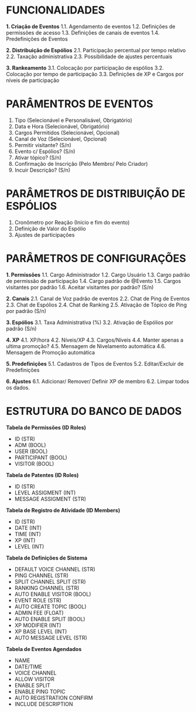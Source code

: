 # FUNCIONALIDADES

**1. Criação de Eventos**
1.1. Agendamento de eventos
1.2. Definições de permissões de acesso
1.3. Definições de canais de eventos
1.4. Predefinições de Eventos

**2. Distribuição de Espólios**
2.1. Participação percentual por tempo relativo
2.2. Taxação administrativa
2.3. Possibilidade de ajustes percentuais

**3. Rankeamento**
3.1. Colocação por participação de espólios
3.2. Colocação por tempo de participação
3.3. Definições de XP e Cargos por níveis de participação



# PARÂMENTROS DE EVENTOS
1. Tipo (Selecionável e Personalisável, Obrigatório)
2. Data e Hora (Selecionável, Obrigatório)
3. Cargos Permitidos (Selecionável, Opcional)
4. Canal de Voz (Selecionável, Opcional)
5. Permitir visitante? (S/n)
6. Evento c/ Espólios? (S/n)
7. Ativar tópico? (S/n)
8. Confirmação de Inscrição (Pelo Membro/ Pelo Criador)
9. Incuir Descrição? (S/n)



# PARÂMETROS DE DISTRIBUIÇÃO DE ESPÓLIOS
1. Cronômetro por Reação (Início e fim do evento)
2. Definição de Valor do Espólio
3. Ajustes de participações



# PARÂMETROS DE CONFIGURAÇÕES
**1. Permissões**
1.1. Cargo Administrador
1.2. Cargo Usuário
1.3. Cargo padrão de permissão de participação
1.4. Cargo padrão de @Evento
1.5. Cargos visitantes por padrão
1.6. Aceitar visitantes por padrão? (S/n)

**2. Canais**
2.1. Canal de Voz padrão de eventos
2.2. Chat de Ping de Eventos
2.3. Chat de Espólios
2.4. Chat de Ranking
2.5. Ativação de Tópico de Ping por padrão (S/n)

**3. Espólios**
3.1. Taxa Administrativa (%)
3.2. Ativação de Espólios por padrão (S/n)

**4. XP**
4.1. XP/hora
4.2. Níveis/XP
4.3. Cargos/Níveis
4.4. Manter apenas a ultima promoção?
4.5. Mensagem de Nivelamento automática
4.6. Mensagem de Promoção automática

**5. Predefinições**
5.1. Cadastros de Tipos de Eventos
5.2. Editar/Excluir de Predefinições

**6. Ajustes**
6.1. Adicionar/ Remover/ Definir XP de membro
6.2. Limpar todos os dados.


# ESTRUTURA DO BANCO DE DADOS

**Tabela de Permissões (ID Roles)**
- ID (STR)
- ADM (BOOL)
- USER (BOOL)
- PARTICIPANT (BOOL)
- VISITOR (BOOL)

**Tabela de Patentes (ID Roles)**
- ID (STR)
- LEVEL ASSIGMENT (INT)
- MESSAGE ASSIGMENT (STR)

**Tabela de Registro de Atividade (ID Members)**
- ID (STR)
- DATE (INT)
- TIME (INT)
- XP (INT)
- LEVEL (INT)

**Tabela de Definições de Sistema**
- DEFAULT VOICE CHANNEL (STR)
- PING CHANNEL (STR)
- SPLIT CHANNEL SPLIT (STR)
- RANKING CHANNEL (STR)
- AUTO ENABLE VISITOR (BOOL)
- EVENT ROLE (STR)
- AUTO CREATE TOPIC (BOOL)
- ADMIN FEE (FLOAT)
- AUTO ENABLE SPLIT (BOOL)
- XP MODIFIER (INT)
- XP BASE LEVEL (INT)
- AUTO MESSAGE LEVEL (STR)

**Tabela de Eventos Agendados**
- NAME
- DATE/TIME
- VOICE CHANNEL
- ALLOW VISITOR
- ENABLE SPLIT
- ENABLE PING TOPIC
- AUTO REGISTRATION CONFIRM
- INCLUDE DESCRIPTION